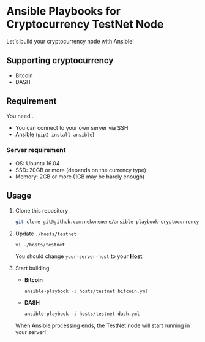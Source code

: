 # Ansible Playbooks for Cryptocurrency TestNet Node

Let's build your cryptocurrency node with Ansible!


## Supporting cryptocurrency

- Bitcoin
- DASH


## Requirement

You need...

- You can connect to your own server via SSH
- [Ansible](https://www.ansible.com) (`pip2 install ansible`)

### Server requirement

- OS: Ubuntu 16.04
- SSD: 20GB or more (depends on the currency type)
- Memory: 2GB or more (1GB may be barely enough)


## Usage

1. Clone this repository  
    ```sh
    git clone git@github.com:nekonenene/ansible-playbook-cryptocurrency.git && cd ansible-playbook-cryptocurrency
    ```
    
2. Update `./hosts/testnet`
    ```
    vi ./hosts/testnet
    ```
    You should change `your-server-host` to your **[Host](http://man7.org/linux/man-pages/man5/ssh_config.5.html)**
    
3. Start building  
    - **Bitcoin**
        ```sh
        ansible-playbook -i hosts/testnet bitcoin.yml
        ```
    
    - **DASH**
        ```sh
        ansible-playbook -i hosts/testnet dash.yml
        ```
    
    When Ansible processing ends, the TestNet node will start running in your server!  
